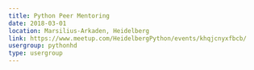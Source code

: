 ```yaml
---
title: Python Peer Mentoring
date: 2018-03-01
location: Marsilius-Arkaden, Heidelberg
link: https://www.meetup.com/HeidelbergPython/events/khqjcnyxfbcb/
usergroup: pythonhd
type: usergroup
---
```


